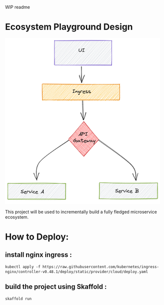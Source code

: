
WIP readme



# Ecosystem Playground Design

![alt text](./doc/design.png)

This project will be used to incrementally build a fully fledged microservice ecosystem.

# How to Deploy:

## install nginx ingress :
```
kubectl apply -f https://raw.githubusercontent.com/kubernetes/ingress-nginx/controller-v0.48.1/deploy/static/provider/cloud/deploy.yaml
```

## build the project using Skaffold : 
```
skaffold run
```


